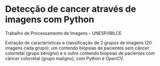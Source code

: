 # Detecção de cancer através de imagens com Python
Trabalho de Processamento de Imagens - UNESP/IBILCE

Extração de características e classificação de 2 grupos de imagens (20 imagens cada grupo): um contendo biópsias de pacientes
sem câncer colorretal (grupo benigno) e o outro contendo biópsias de pacientes com câncer colorretal (grupo maligno), com Python e OpenCV.
